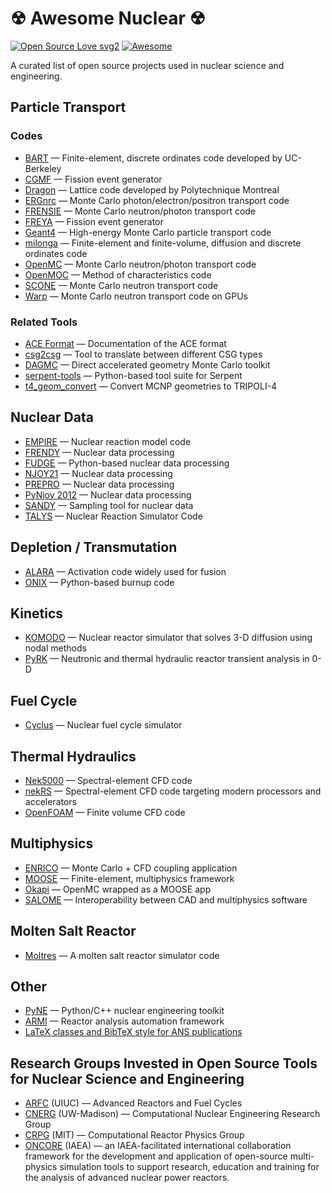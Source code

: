 # ☢ Awesome Nuclear ☢

[![Open Source Love svg2](https://badges.frapsoft.com/os/v2/open-source.svg?v=103)](https://github.com/ellerbrock/open-source-badges/)
[![Awesome](https://camo.githubusercontent.com/13c4e50d88df7178ae1882a203ed57b641674f94/68747470733a2f2f63646e2e7261776769742e636f6d2f73696e647265736f726875732f617765736f6d652f643733303566333864323966656437386661383536353265336136336531353464643865383832392f6d656469612f62616467652e737667)](https://github.com/sindresorhus/awesome)

A curated list of open source projects used in nuclear science and engineering.

## Particle Transport

### Codes

- [BART](https://github.com/SlaybaughLab/BART) — Finite-element, discrete ordinates code developed by UC-Berkeley
- [CGMF](https://github.com/lanl/CGMF) — Fission event generator
- [Dragon](https://www.polymtl.ca/merlin/) — Lattice code developed by Polytechnique Montreal
- [ERGnrc](https://nrc-cnrc.github.io/EGSnrc/) — Monte Carlo photon/electron/positron transport code
- [FRENSIE](https://github.com/FRENSIE/FRENSIE) — Monte Carlo neutron/photon transport code
- [FREYA](https://nuclear.llnl.gov/simulation/main.html) — Fission event generator
- [Geant4](https://geant4.web.cern.ch/) — High-energy Monte Carlo particle transport code
- [milonga](https://www.seamplex.com/milonga) — Finite-element and finite-volume, diffusion and discrete ordinates code
- [OpenMC](https://github.com/openmc-dev/openmc) — Monte Carlo neutron/photon transport code
- [OpenMOC](https://github.com/mit-crpg/openmoc) — Method of characteristics code
- [SCONE](https://bitbucket.org/Mikolaj_Adam_Kowalski/scone) — Monte Carlo neutron transport code
- [Warp](https://github.com/weft/warp) — Monte Carlo neutron transport code on GPUs

### Related Tools

- [ACE Format](https://github.com/NuclearData/ACEFormat) — Documentation of the ACE format
- [csg2csg](https://github.com/makeclean/csg2csg) — Tool to translate between different CSG types
- [DAGMC](https://github.com/svalinn/DAGMC) — Direct accelerated geometry Monte Carlo toolkit
- [serpent-tools](https://github.com/CORE-GATECH-GROUP/serpent-tools) — Python-based tool suite for Serpent
- [t4_geom_convert](https://www.cea.fr/energies/tripoli-4/tripoli-4/pre_post_tools/t4_geom_convert) — Convert MCNP geometries to TRIPOLI-4

## Nuclear Data

- [EMPIRE](https://www-nds.iaea.org/empire/index.html) — Nuclear reaction model code
- [FRENDY](https://rpg.jaea.go.jp/main/en/program_frendy) — Nuclear data processing
- [FUDGE](https://github.com/LLNL/fudge) — Python-based nuclear data processing
- [NJOY21](https://github.com/njoy/NJOY21) — Nuclear data processing
- [PREPRO](https://www-nds.iaea.org/public/endf/prepro/) — Nuclear data processing
- [PyNjoy 2012](https://www.polymtl.ca/merlin/pynjoy2012.htm) — Nuclear data processing
- [SANDY](https://github.com/luca-fiorito-11/sandy) — Sampling tool for nuclear data
- [TALYS](https://nds.iaea.org/talys) — Nuclear Reaction Simulator Code

## Depletion / Transmutation

- [ALARA](https://github.com/svalinn/ALARA) — Activation code widely used for fusion
- [ONIX](https://github.com/jlanversin/ONIX) — Python-based burnup code

## Kinetics

- [KOMODO](https://github.com/imronuke/KOMODO) — Nuclear reactor simulator that solves 3-D diffusion using nodal methods
- [PyRK](https://github.com/pyrk/pyrk) — Neutronic and thermal hydraulic reactor transient analysis in 0-D

## Fuel Cycle

- [Cyclus](https://github.com/cyclus/cyclus) — Nuclear fuel cycle simulator

## Thermal Hydraulics

- [Nek5000](https://github.com/Nek5000/Nek5000) — Spectral-element CFD code
- [nekRS](https://github.com/Nek5000/nekRS) — Spectral-element CFD code targeting modern processors and accelerators
- [OpenFOAM](https://www.openfoam.com/) — Finite volume CFD code

## Multiphysics

- [ENRICO](https://github.com/enrico-dev/enrico) — Monte Carlo + CFD coupling application
- [MOOSE](https://github.com/idaholab/moose) — Finite-element, multiphysics framework
- [Okapi](https://github.com/aprilnovak/okapi) — OpenMC wrapped as a MOOSE app
- [SALOME](https://www.salome-platform.org) — Interoperability between CAD and multiphysics software

## Molten Salt Reactor

- [Moltres](https://github.com/arfc/moltres) — A molten salt reactor simulator code

## Other

- [PyNE](https://github.com/pyne/pyne) — Python/C++ nuclear engineering toolkit
- [ARMI](https://github.com/terrapower/armi) — Reactor analysis automation framework
- [LaTeX classes and BibTeX style for ANS publications](https://github.com/paulromano/ans-latex-class)

## Research Groups Invested in Open Source Tools for Nuclear Science and Engineering

- [ARFC](https://arfc.github.io) (UIUC) — Advanced Reactors and Fuel Cycles
- [CNERG](https://cnerg.github.io) (UW-Madison) — Computational Nuclear Engineering Research Group
- [CRPG](https://crpg.mit.edu) (MIT) — Computational Reactor Physics Group
- [ONCORE](https://nucleus.iaea.org/sites/oncore/) (IAEA) — an IAEA-facilitated
  international collaboration framework for the development and application of
  open-source multi-physics simulation tools to support research, education and
  training for the analysis of advanced nuclear power reactors.
